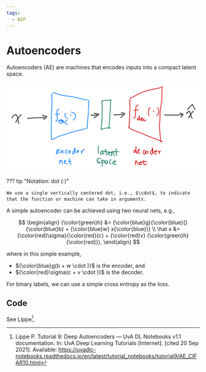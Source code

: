 ```yaml
---
tags:
  - WIP
---
```

# Autoencoders

Autoencoders (AE) are machines that encodes inputs into a compact latent space.

![AE](assets/ae/autoencoder-basic-1.jpg)


??? tip "Notation: dot ($\cdot$)"

    We use a single vertically centered dot, i.e., $\cdot$, to indicate that the function or machine can take in arguments.


A simple autoencoder can be achieved using two neural nets, e.g.,

$$
\begin{align}
{\color{green}h} &= {\color{blue}g}{\color{blue}(}{\color{blue}b} + {\color{blue}w} x{\color{blue})} \\
\hat x &= {\color{red}\sigma}{\color{red}(c} + {\color{red}v} {\color{green}h}{\color{red})},
\end{align}
$$

where in this simple example,

- ${\color{blue}g(b + w \cdot )}$ is the encoder, and
- ${\color{red}\sigma(c + v \cdot )}$ is the decoder.


For binary labels, we can use a simple cross entropy as the loss.


## Code

See Lippe[^Lippe].


[^Lippe]: Lippe P. Tutorial 9: Deep Autoencoders — UvA DL Notebooks v1.1 documentation. In: UvA Deep Learning Tutorials [Internet]. [cited 20 Sep 2021]. Available: https://uvadlc-notebooks.readthedocs.io/en/latest/tutorial_notebooks/tutorial9/AE_CIFAR10.html
